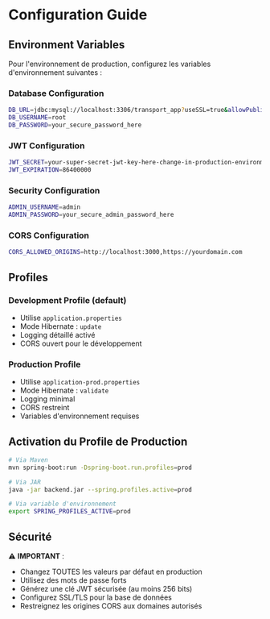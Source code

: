 # Configuration Guide

## Environment Variables

Pour l'environnement de production, configurez les variables d'environnement suivantes :

### Database Configuration
```bash
DB_URL=jdbc:mysql://localhost:3306/transport_app?useSSL=true&allowPublicKeyRetrieval=true&serverTimezone=UTC
DB_USERNAME=root
DB_PASSWORD=your_secure_password_here
```

### JWT Configuration
```bash
JWT_SECRET=your-super-secret-jwt-key-here-change-in-production-environment
JWT_EXPIRATION=86400000
```

### Security Configuration
```bash
ADMIN_USERNAME=admin
ADMIN_PASSWORD=your_secure_admin_password_here
```

### CORS Configuration
```bash
CORS_ALLOWED_ORIGINS=http://localhost:3000,https://yourdomain.com
```

## Profiles

### Development Profile (default)
- Utilise `application.properties`
- Mode Hibernate : `update`
- Logging détaillé activé
- CORS ouvert pour le développement

### Production Profile
- Utilise `application-prod.properties`
- Mode Hibernate : `validate`
- Logging minimal
- CORS restreint
- Variables d'environnement requises

## Activation du Profile de Production

```bash
# Via Maven
mvn spring-boot:run -Dspring-boot.run.profiles=prod

# Via JAR
java -jar backend.jar --spring.profiles.active=prod

# Via variable d'environnement
export SPRING_PROFILES_ACTIVE=prod
```

## Sécurité

⚠️ **IMPORTANT** : 
- Changez TOUTES les valeurs par défaut en production
- Utilisez des mots de passe forts
- Générez une clé JWT sécurisée (au moins 256 bits)
- Configurez SSL/TLS pour la base de données
- Restreignez les origines CORS aux domaines autorisés 